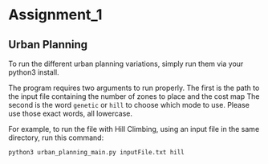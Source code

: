 # Assignment_1

## Urban Planning

To run the different urban planning variations, simply run them via your python3 install.

The program requires two arguments to run properly.
The first is the path to the input file containing the number of zones to place and the cost map
The second is the word `genetic` or `hill` to choose which mode to use. Please use those exact words, all lowercase.

For example, to run the file with Hill Climbing, using an input file in the same directory, run this command:

`python3 urban_planning_main.py inputFile.txt hill`
